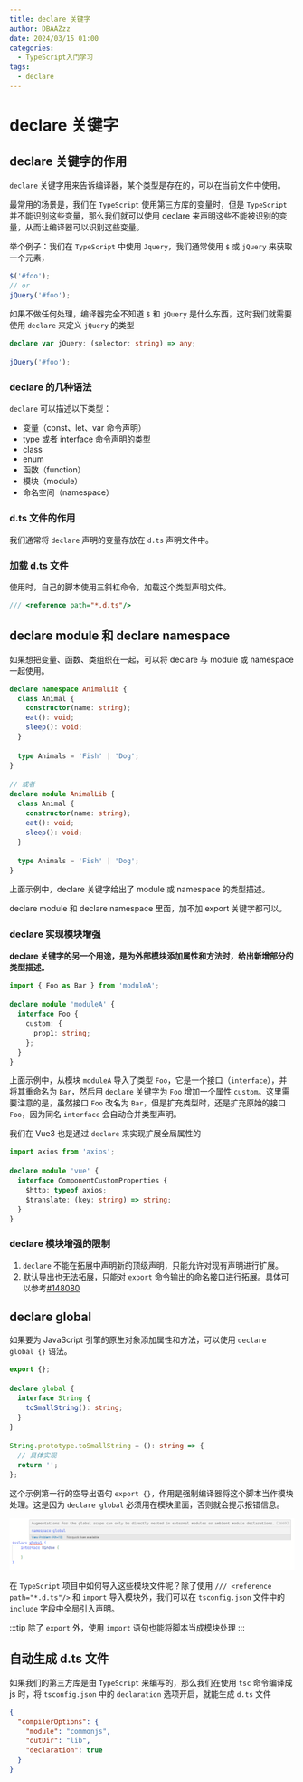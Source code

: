```yaml
---
title: declare 关键字
author: DBAAZzz
date: 2024/03/15 01:00
categories:
  - TypeScript入门学习
tags:
  - declare
---
```


# declare 关键字

## declare 关键字的作用

`declare` 关键字用来告诉编译器，某个类型是存在的，可以在当前文件中使用。

最常用的场景是，我们在 `TypeScript` 使用第三方库的变量时，但是 `TypeScript` 并不能识别这些变量，那么我们就可以使用 declare 来声明这些不能被识别的变量，从而让编译器可以识别这些变量。

举个例子：我们在 `TypeScript` 中使用 `Jquery`，我们通常使用 `$` 或 `jQuery` 来获取一个元素，

```ts
$('#foo');
// or
jQuery('#foo');
```

如果不做任何处理，编译器完全不知道 `$` 和 `jQuery` 是什么东西，这时我们就需要使用 `declare` 来定义 `jQuery` 的类型

```ts
declare var jQuery: (selector: string) => any;

jQuery('#foo');
```

### declare 的几种语法

`declare` 可以描述以下类型：

- 变量（const、let、var 命令声明）
- type 或者 interface 命令声明的类型
- class
- enum
- 函数（function）
- 模块（module）
- 命名空间（namespace）

### d.ts 文件的作用

我们通常将 `declare` 声明的变量存放在 `d.ts` 声明文件中。

### 加载 d.ts 文件

使用时，自己的脚本使用三斜杠命令，加载这个类型声明文件。

```ts
/// <reference path="*.d.ts"/>
```

## declare module 和 declare namespace

如果想把变量、函数、类组织在一起，可以将 declare 与 module 或 namespace 一起使用。

```ts
declare namespace AnimalLib {
  class Animal {
    constructor(name: string);
    eat(): void;
    sleep(): void;
  }

  type Animals = 'Fish' | 'Dog';
}

// 或者
declare module AnimalLib {
  class Animal {
    constructor(name: string);
    eat(): void;
    sleep(): void;
  }

  type Animals = 'Fish' | 'Dog';
}
```

上面示例中，declare 关键字给出了 module 或 namespace 的类型描述。

declare module 和 declare namespace 里面，加不加 export 关键字都可以。

### declare 实现模块增强

**declare 关键字的另一个用途，是为外部模块添加属性和方法时，给出新增部分的类型描述。**

```ts
import { Foo as Bar } from 'moduleA';

declare module 'moduleA' {
  interface Foo {
    custom: {
      prop1: string;
    };
  }
}
```

上面示例中，从模块 `moduleA` 导入了类型 `Foo`，它是一个接口（`interface`），并将其重命名为 `Bar`，然后用 `declare` 关键字为 `Foo` 增加一个属性 `custom`。这里需要注意的是，虽然接口 `Foo` 改名为 `Bar`，但是扩充类型时，还是扩充原始的接口 `Foo`，因为同名 `interface` 会自动合并类型声明。

我们在 Vue3 也是通过 `declare` 来实现扩展全局属性的

```ts
import axios from 'axios';

declare module 'vue' {
  interface ComponentCustomProperties {
    $http: typeof axios;
    $translate: (key: string) => string;
  }
}
```

### declare 模块增强的限制

1. `declare` 不能在拓展中声明新的顶级声明，只能允许对现有声明进行扩展。
2. 默认导出也无法拓展，只能对 `export` 命令输出的命名接口进行拓展。具体可以参考[#148080](https://github.com/Microsoft/TypeScript/issues/14080)

## declare global

如果要为 JavaScript 引擎的原生对象添加属性和方法，可以使用 `declare global {}` 语法。

```ts
export {};

declare global {
  interface String {
    toSmallString(): string;
  }
}

String.prototype.toSmallString = (): string => {
  // 具体实现
  return '';
};
```

这个示例第一行的空导出语句 `export {}`，作用是强制编译器将这个脚本当作模块处理。这是因为 `declare global` 必须用在模块里面，否则就会提示报错信息。

![图 0](../../../public/images/2024-03-15-6bb56088318717ff852946fcb7658b73502871eb54b7536b97372bb2762821dc.png)  

在 `TypeScript` 项目中如何导入这些模块文件呢？除了使用 `/// <reference path="*.d.ts"/>` 和 `import` 导入模块外，我们可以在 `tsconfig.json` 文件中的 `include` 字段中全局引入声明。

:::tip
除了 `export` 外，使用 `import` 语句也能将脚本当成模块处理
:::

## 自动生成 d.ts 文件

如果我们的第三方库是由 `TypeScript` 来编写的，那么我们在使用 `tsc` 命令编译成 js 时，将 `tsconfig.json` 中的 `declaration` 选项开启，就能生成 `d.ts` 文件

```json
{
  "compilerOptions": {
    "module": "commonjs",
    "outDir": "lib",
    "declaration": true
  }
}
```
